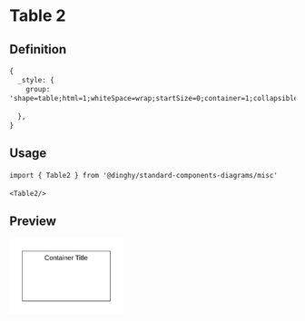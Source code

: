 # Table 2

## Definition

```
{
  _style: {
    group: 'shape=table;html=1;whiteSpace=wrap;startSize=0;container=1;collapsible=0;childLayout=tableLayout;columnLines=0;rowLines=0;fontSize=16;strokeColor=default;',
    
  },
}
```

## Usage

```
import { Table2 } from '@dinghy/standard-components-diagrams/misc'

<Table2/>
```

## Preview

<img src="./table-2.png" width="200"/>
